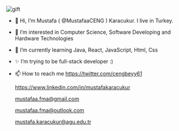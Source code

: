   ![gift](https://user-images.githubusercontent.com/100701583/158077683-af89ac6f-7a7d-4cf7-a965-c0d8010fa21b.png)

- 👋 Hi, I’m Mustafa ( @MustafaaCENG ) Karacukur. I live in Turkey. 
- 👀 I’m interested in Computer Science, Software Developing and Hardware Technologies
- 🌱 I’m currently learning Java, React, JavaScript, Html, Css 
- ✨ I’m trying to be full-stack developer :)
- 📫 How to reach me https://twitter.com/cengbeyy61

  
  https://www.linkedin.com/in/mustafakaracukur
  
  mustafaa.fma@gmail.com 

  mustafaa.fma@outlook.com
  
  mustafa.karacukur@agu.edu.tr


<!---
MustafaaCENG/MustafaaCENG is a ✨ special ✨ repository because its `README.md` (this file) appears on your GitHub profile.
You can click the Preview link to take a look at your changes.
--->

